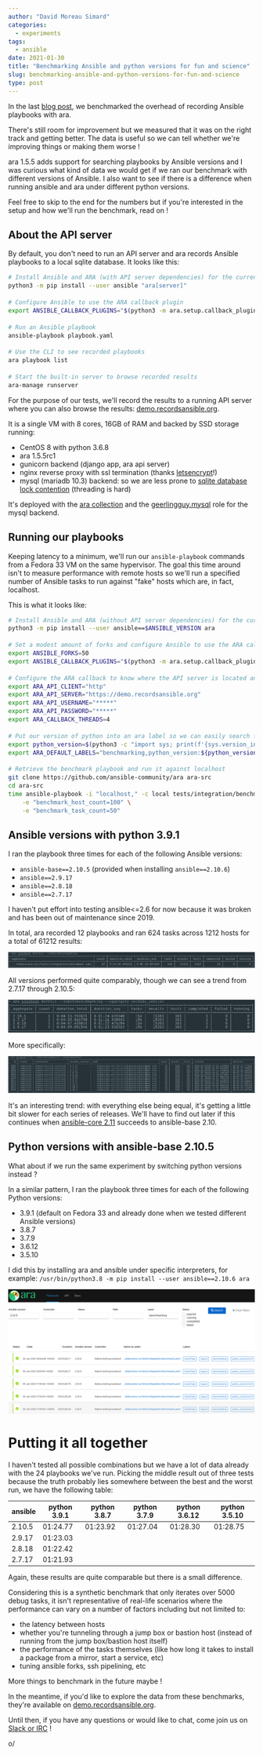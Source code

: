 ```yaml
---
author: "David Moreau Simard"
categories:
  - experiments
tags:
  - ansible
date: 2021-01-30
title: "Benchmarking Ansible and python versions for fun and science"
slug: benchmarking-ansible-and-python-versions-for-fun-and-science
type: post
---
```


In the last [blog post](https://ara.recordsansible.org/blog/2020/11/01/benchmarking-ansible-and-ara-for-fun-and-science/),
we benchmarked the overhead of recording Ansible playbooks with ara.

There's still room for improvement but we measured that it was on the right track and getting better.
The data is useful so we can tell whether we're improving things or making them worse !

ara 1.5.5 adds support for searching playbooks by Ansible versions and I was curious what kind of data we would get if we ran our benchmark with different versions of Ansible.
I also want to see if there is a difference when running ansible and ara under different python versions.

Feel free to skip to the end for the numbers but if you're interested in the setup and how we'll run the benchmark, read on !

## About the API server

By default, you don't need to run an API server and ara records Ansible playbooks to a local sqlite database.
It looks like this:

```bash
# Install Ansible and ARA (with API server dependencies) for the current user
python3 -m pip install --user ansible "ara[server]"

# Configure Ansible to use the ARA callback plugin
export ANSIBLE_CALLBACK_PLUGINS="$(python3 -m ara.setup.callback_plugins)"

# Run an Ansible playbook
ansible-playbook playbook.yaml

# Use the CLI to see recorded playbooks
ara playbook list

# Start the built-in server to browse recorded results
ara-manage runserver
```

For the purpose of our tests, we'll record the results to a running API server where you can also browse the results: [demo.recordsansible.org](https://demo.recordsansible.org).

It is a single VM with 8 cores, 16GB of RAM and backed by SSD storage running:

- CentOS 8 with python 3.6.8
- ara 1.5.5rc1
- gunicorn backend (django app, ara api server)
- nginx reverse proxy with ssl termination (thanks [letsencrypt](https://letsencrypt.org/)!)
- mysql (mariadb 10.3) backend: so we are less prone to [sqlite database lock contention](https://github.com/ansible-community/ara/issues/195) (threading is hard)

It's deployed with the [ara collection](https://github.com/ansible-community/ara-collection) and the [geerlingguy.mysql](https://github.com/geerlingguy/ansible-role-mysql) role for the mysql backend.

## Running our playbooks

Keeping latency to a minimum, we'll run our ``ansible-playbook`` commands from a Fedora 33 VM on the same hypervisor.
The goal this time around isn't to measure performance with remote hosts so we'll run a specified number of Ansible tasks to run against "fake" hosts which are, in fact, localhost.

This is what it looks like:

```bash
# Install Ansible and ARA (without API server dependencies) for the current user
python3 -m pip install --user ansible==$ANSIBLE_VERSION ara

# Set a modest amount of forks and configure Ansible to use the ARA callback plugin
export ANSIBLE_FORKS=50
export ANSIBLE_CALLBACK_PLUGINS="$(python3 -m ara.setup.callback_plugins)"

# Configure the ARA callback to know where the API server is located and enable threading
export ARA_API_CLIENT="http"
export ARA_API_SERVER="https://demo.recordsansible.org"
export ARA_API_USERNAME="*****"
export ARA_API_PASSWORD="*****"
export ARA_CALLBACK_THREADS=4

# Put our version of python into an ara label so we can easily search for this playbook later
export python_version=$(python3 -c "import sys; print(f'{sys.version_info.major}.{sys.version_info.minor}.{sys.version_info.micro}')")
export ARA_DEFAULT_LABELS="benchmarking,python_version:${python_version}"

# Retrieve the benchmark playbook and run it against localhost
git clone https://github.com/ansible-community/ara ara-src
cd ara-src
time ansible-playbook -i "localhost," -c local tests/integration/benchmark.yaml \
    -e "benchmark_host_count=100" \
    -e "benchmark_task_count=50"
```

## Ansible versions with python 3.9.1

I ran the playbook three times for each of the following Ansible versions:

- ``ansible-base==2.10.5`` (provided when installing ``ansible==2.10.6``)
- ``ansible==2.9.17``
- ``ansible==2.8.18``
- ``ansible==2.7.17``

I haven't put effort into testing ansible<=2.6 for now because it was broken and has been out of maintenance since 2019.

In total, ara recorded 12 playbooks and ran 624 tasks across 1212 hosts for a total of 61212 results:

![playbook-metrics](playbook-metrics.png)

All versions performed quite comparably, though we can see a trend from 2.7.17 through 2.10.5:

![version-metrics](version-metrics.png)

More specifically:

![playbook-list](playbook-list.png)

It's an interesting trend: with everything else being equal, it's getting a little bit slower for each series of releases.
We'll have to find out later if this continues when [ansible-core 2.11](https://docs.ansible.com/ansible/devel/roadmap/ROADMAP_2_11.html) succeeds to ansible-base 2.10.

## Python versions with ansible-base 2.10.5

What about if we run the same experiment by switching python versions instead ?

In a similar pattern, I ran the playbook three times for each of the following Python versions:

- 3.9.1 (default on Fedora 33 and already done when we tested different Ansible versions)
- 3.8.7
- 3.7.9
- 3.6.12
- 3.5.10

I did this by installing ara and ansible under specific interpreters, for example:
``/usr/bin/python3.8 -m pip install --user ansible==2.10.6 ara``

![python-versions](python-versions.png)

# Putting it all together

I haven't tested all possible combinations but we have a lot of data already with the 24 playbooks we've run.
Picking the middle result out of three tests because the truth probably lies somewhere between the best and the worst run, we have the following table:

| ansible | python 3.9.1 | python 3.8.7 | python 3.7.9 | python 3.6.12 | python 3.5.10 |
|---------|--------------|--------------|--------------|---------------|---------------|
| 2.10.5  |     01:24.77 |     01:23.92 |     01:27.04 |      01:28.30 |      01:28.75 |
| 2.9.17  |     01:23.03 |              |              |               |               |
| 2.8.18  |     01:22.42 |              |              |               |               |
| 2.7.17  |     01:21.93 |              |              |               |               |

Again, these results are quite comparable but there is a small difference.

Considering this is a synthetic benchmark that only iterates over 5000 debug tasks, it isn't representative of real-life scenarios where the performance can vary on a number of factors including but not limited to:
- the latency between hosts
- whether you're tunneling through a jump box or bastion host (instead of running from the jump box/bastion host itself)
- the performance of the tasks themselves (like how long it takes to install a package from a mirror, start a service, etc)
- tuning ansible forks, ssh pipelining, etc

More things to benchmark in the future maybe !

In the meantime, if you'd like to explore the data from these benchmarks, they're available on [demo.recordsansible.org](https://demo.recordsansible.org/?label=benchmarking).

Until then, if you have any questions or would like to chat, come join us on [Slack or IRC](https://ara.recordsansible.org/community/) !

o/